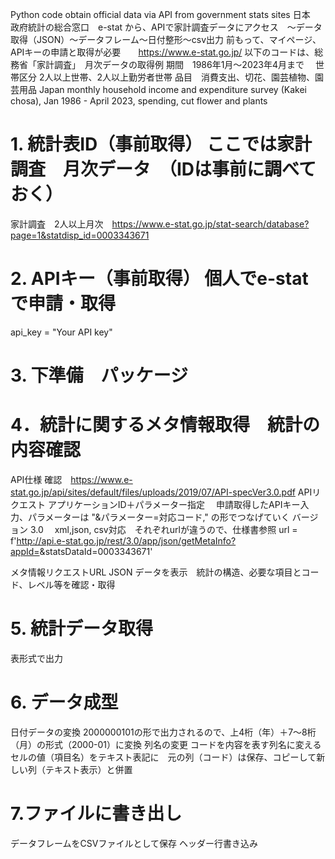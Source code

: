 Python code  obtain official data via API from government stats sites 
日本　政府統計の総合窓口　e-stat から、APIで家計調査データにアクセス　～データ取得（JSON）～データフレーム～日付整形～csv出力
前もって、マイページ、APIキーの申請と取得が必要　　https://www.e-stat.go.jp/
以下のコードは、総務省「家計調査」　月次データの取得例
期間　1986年1月～2023年4月まで　
世帯区分  2人以上世帯、2人以上勤労者世帯
品目　消費支出、切花、園芸植物、園芸用品
Japan monthly household income and expenditure survey (Kakei chosa), Jan 1986 - April 2023, spending, cut flower and plants  

# 1. 統計表ID（事前取得）  ここでは家計調査　月次データ　（IDは事前に調べておく）　
 家計調査　2人以上月次　https://www.e-stat.go.jp/stat-search/database?page=1&statdisp_id=0003343671

# 2. APIキー（事前取得） 個人でe-statで申請・取得
api_key = "Your API key"

# 3. 下準備　パッケージ

# 4．統計に関するメタ情報取得　統計の内容確認
API仕様 確認　https://www.e-stat.go.jp/api/sites/default/files/uploads/2019/07/API-specVer3.0.pdf
APIリクエスト アプリケーションID＋パラメーター指定　
申請取得したAPIキー入力、パラメーターは "&パラメーター=対応コード," の形でつなげていく
バージョン 3.0 　xml,json, csv対応　それぞれurlが違うので、仕様書参照
url = f'http://api.e-stat.go.jp/rest/3.0/app/json/getMetaInfo?appId=<Your API key>&statsDataId=0003343671'

メタ情報リクエストURL  JSON
データを表示　統計の構造、必要な項目とコード、レベル等を確認・取得

# 5. 統計データ取得
表形式で出力

# 6. データ成型
日付データの変換 2000000101の形で出力されるので、上4桁（年）＋7～8桁（月）の形式（2000-01）に変換
列名の変更 コードを内容を表す列名に変える
セルの値（項目名）をテキスト表記に　元の列（コード）は保存、コピーして新しい列（テキスト表示）と併置

# 7.ファイルに書き出し
データフレームをCSVファイルとして保存 ヘッダー行書き込み
 

